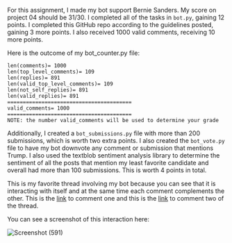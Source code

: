 For this assignment, I made my bot support Bernie Sanders. My score on project 04 should be 31/30. I completed all of the tasks in `bot.py`, gaining 12 points. I completed this GitHub repo according to the guidelines posted, gaining 3 more points. I also received 1000 valid comments, receiving 10 more points. 

Here is the outcome of my bot_counter.py file:

 ```
len(comments)= 1000
len(top_level_comments)= 109
len(replies)= 891
len(valid_top_level_comments)= 109
len(not_self_replies)= 891
len(valid_replies)= 891
========================================
valid_comments= 1000
========================================
NOTE: the number valid_comments will be used to determine your grade
```

Additionally, I created a `bot_submissions.py` file with more than 200 submissions, which is worth two extra points. I also created the `bot_vote.py` file to have my bot downvote any comment or submission that mentions Trump. I also used the textblob sentiment analysis library to determine the sentiment of all the posts that mention my least favorite candidate and overall had more than 100 submissions. This is worth 4 points in total.

This is my favorite thread involving my bot because you can see that it is interacting with itself and at the same time each comment complements the other. This is the [link](https://www.reddit.com/r/cs40_2022fall/comments/ywdc19/comment/ixe21jg/?utm_source=share&utm_medium=web2x&context=3) to comment one and this is the [link](https://www.reddit.com/r/cs40_2022fall/comments/ywdc19/comment/ixc10lx/?utm_source=share&utm_medium=web2x&context=3) to comment two of the thread.

You can see a screenshot of this interaction here:
 
![Screenshot (591)](https://user-images.githubusercontent.com/112522590/204194070-85e86c78-ace3-45c2-b462-78c48ab7dee5.png)


